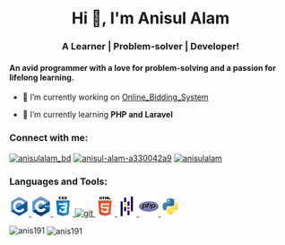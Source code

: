 <h1 align="center">Hi 👋, I'm Anisul Alam</h1>
<h3 align="center">A Learner | Problem-solver | Developer!</h3>
<h4>An avid programmer with a love for problem-solving and a passion for lifelong learning.</h4>

- 🔭 I’m currently working on [Online_Bidding_System](https://github.com/anis191/Online_Bidding_System)

- 🌱 I’m currently learning **PHP and Laravel**

<h3 align="left">Connect with me:</h3>
<p align="left">
<a href="https://twitter.com/anisulalam_bd" target="blank"><img align="center" src="https://raw.githubusercontent.com/rahuldkjain/github-profile-readme-generator/master/src/images/icons/Social/twitter.svg" alt="anisulalam_bd" height="25" width="35" /></a>
<a href="https://linkedin.com/in/anisul-alam-a330042a9" target="blank"><img align="center" src="https://raw.githubusercontent.com/rahuldkjain/github-profile-readme-generator/master/src/images/icons/Social/linked-in-alt.svg" alt="anisul-alam-a330042a9" height="25" width="35" /></a>
<a href="https://www.hackerrank.com/anisulalam" target="blank"><img align="center" src="https://raw.githubusercontent.com/rahuldkjain/github-profile-readme-generator/master/src/images/icons/Social/hackerrank.svg" alt="anisulalam" height="25" width="35" /></a>
</p>

<h3 align="left">Languages and Tools:</h3>
<p align="left">
<a href="https://www.cprogramming.com/" target="_blank" rel="noreferrer"> <img src="https://raw.githubusercontent.com/devicons/devicon/master/icons/c/c-original.svg" alt="c" width="35" height="35"/> </a>
<a href="https://www.w3schools.com/cpp/" target="_blank" rel="noreferrer">  <img src="https://raw.githubusercontent.com/devicons/devicon/master/icons/cplusplus/cplusplus-original.svg" alt="cplusplus" width="35" height="35"/> </a>
<a href="https://www.w3schools.com/css/" target="_blank" rel="noreferrer"> <img src="https://raw.githubusercontent.com/devicons/devicon/master/icons/css3/css3-original-wordmark.svg" alt="css3" width="35" height="35"/> </a>
<a href="https://git-scm.com/" target="_blank" rel="noreferrer"> <img src="https://www.vectorlogo.zone/logos/git-scm/git-scm-icon.svg" alt="git" width="35" height="35"/> </a>
<a href="https://www.w3.org/html/" target="_blank" rel="noreferrer"> <img src="https://raw.githubusercontent.com/devicons/devicon/master/icons/html5/html5-original-wordmark.svg" alt="html5" width="35" height="35"/> </a>
<a href="https://pandas.pydata.org/" target="_blank" rel="noreferrer"> <img src="https://raw.githubusercontent.com/devicons/devicon/2ae2a900d2f041da66e950e4d48052658d850630/icons/pandas/pandas-original.svg" alt="pandas" width="35" height="35"/> </a> <a href="https://www.php.net" target="_blank" rel="noreferrer"> <img src="https://raw.githubusercontent.com/devicons/devicon/master/icons/php/php-original.svg" alt="php" width="35" height="35"/> </a>
<a href="https://www.python.org" target="_blank" rel="noreferrer"> <img src="https://raw.githubusercontent.com/devicons/devicon/master/icons/python/python-original.svg" alt="python" width="35" height="35"/> </a>
</p>

<p><img align="left" src="https://github-readme-stats.vercel.app/api/top-langs?username=anis191&show_icons=true&locale=en&layout=compact" alt="anis191" /></p>

<p>&nbsp;<img align="center" src="https://github-readme-stats.vercel.app/api?username=anis191&show_icons=true&locale=en" alt="anis191" /></p>
